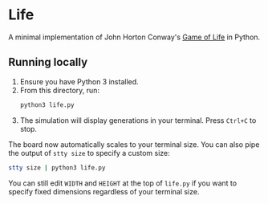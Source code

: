 # Life

A minimal implementation of John Horton Conway's [Game of Life](https://en.wikipedia.org/wiki/Conway%27s_Game_of_Life) in Python.

## Running locally

1. Ensure you have Python 3 installed.
2. From this directory, run:
   ```bash
   python3 life.py
   ```
3. The simulation will display generations in your terminal. Press `Ctrl+C` to stop.

The board now automatically scales to your terminal size. You can also pipe the
output of `stty size` to specify a custom size:

```bash
stty size | python3 life.py
```

You can still edit `WIDTH` and `HEIGHT` at the top of `life.py` if you want to
specify fixed dimensions regardless of your terminal size.
